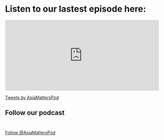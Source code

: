 # Listen to our lastest episode here:

<iframe src="https://open.spotify.com/embed-podcast/show/082TzXLKRDY5ZbW0KRlalC" width="100%" height="232" frameborder="0" allowtransparency="true" allow="encrypted-media"></iframe>

<a class="twitter-timeline" data-width="500" data-height="400" data-theme="light" href="https://twitter.com/AsiaMattersPod?ref_src=twsrc%5Etfw">Tweets by AsiaMattersPod</a> <script async src="https://platform.twitter.com/widgets.js" charset="utf-8"></script>


## Follow our podcast


<a href="https://twitter.com/AsiaMattersPod?ref_src=twsrc%5Etfw" class="twitter-follow-button" data-show-count="false">Follow @AsiaMattersPod</a><script async src="https://platform.twitter.com/widgets.js" charset="utf-8"></script> <a href="https://podcasts.apple.com/us/podcast/asia-matters/id1487381702?mt=2&app=podcast" style="display:inline-block;overflow:hidden;background:url(https://linkmaker.itunes.apple.com/en-us/badge-lrg.svg?releaseDate=2020-07-26T00:00:00Z&kind=podcast&bubble=podcasts) no-repeat;width:165px;height:40px;"></a>

